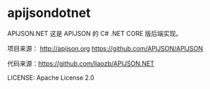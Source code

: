 # apijsondotnet
APIJSON.NET
这是 APIJSON 的 C# .NET CORE 版后端实现。

项目来源：
http://apijson.org
https://github.com/APIJSON/APIJSON

代码来源：https://github.com/liaozb/APIJSON.NET

LICENSE: Apache License 2.0
